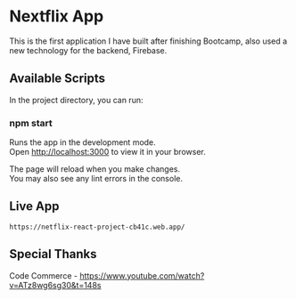 # Nextflix App

This is the first application I have built after finishing Bootcamp, also used a new technology for the backend, Firebase.

## Available Scripts

In the project directory, you can run:

### npm start

Runs the app in the development mode.\
Open [http://localhost:3000](http://localhost:3000) to view it in your browser.

The page will reload when you make changes.\
You may also see any lint errors in the console.


## Live App
`https://netflix-react-project-cb41c.web.app/`

## Special Thanks
Code Commerce - https://www.youtube.com/watch?v=ATz8wg6sg30&t=148s
